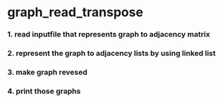 # graph_read_transpose
### 1. read inputfile that represents graph to adjacency matrix 
### 2. represent the graph to adjacency lists by using linked list
### 3. make graph revesed
### 4. print those graphs
